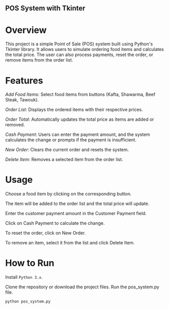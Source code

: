 ## POS System with Tkinter
# Overview
This project is a simple Point of Sale (POS) system built using Python's Tkinter library. It allows users to simulate ordering food items and calculates the total price. The user can also process payments, reset the order, or remove items from the order list.

# Features
*Add Food Items*: Select food items from buttons (Kafta, Shawarma, Beef Steak, Tawouk). 

*Order List*: Displays the ordered items with their respective prices.

*Order Total*: Automatically updates the total price as items are added or removed.

*Cash Payment*: Users can enter the payment amount, and the system calculates the change or prompts if the payment is insufficient.

*New Order*: Clears the current order and resets the system.

*Delete Item*: Removes a selected item from the order list.

# Usage

Choose a food item by clicking on the corresponding button.

The item will be added to the order list and the total price will update.

Enter the customer payment amount in the Customer Payment field.

Click on Cash Payment to calculate the change.

To reset the order, click on New Order.

To remove an item, select it from the list and click Delete Item.

# How to Run

Install `Python 3.x`.

Clone the repository or download the project files.
Run the pos_system.py file.

```
python pos_system.py
```

